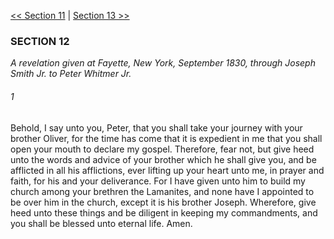 [<< Section 11](Section%2011.md)  |  [Section 13 >>](Section%2013.md)

### SECTION 12

*A revelation given at Fayette, New York, September 1830, through Joseph Smith Jr. to Peter Whitmer Jr.*

###### 1
Behold, I say unto you, Peter, that you shall take your journey with your brother Oliver, for the time has come that it is expedient in me that you shall open your mouth to declare my gospel. Therefore, fear not, but give heed unto the words and advice of your brother which he shall give you, and be afflicted in all his afflictions, ever lifting up your heart unto me, in prayer and faith, for his and your deliverance. For I have given unto him to build my church among your brethren the Lamanites, and none have I appointed to be over him in the church, except it is his brother Joseph. Wherefore, give heed unto these things and be diligent in keeping my commandments, and you shall be blessed unto eternal life. Amen.